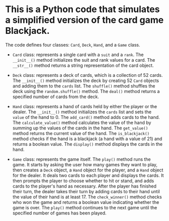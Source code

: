 # This is a Python code that simulates a simplified version of the card game Blackjack.

The code defines four classes: `Card`, `Deck`, `Hand`, and a `Game` class.

- `Card` class: represents a single card with a `suit` and a `rank`. The `__init__()` method initializes the suit and rank values for a card. The `__str__()` method returns a string representation of the card object.

- `Deck` class: represents a deck of cards, which is a collection of 52 cards. The `__init__()` method initializes the deck by creating 52 `Card` objects and adding them to the `cards` list. The `shuffle()` method shuffles the deck using the `random.shuffle()` method. The `deal()` method returns a specified number of cards from the deck.

- `Hand` class: represents a hand of cards held by either the player or the dealer. The `__init__()` method initializes the `cards` list and sets the `value` of the hand to 0. The `add_card()` method adds cards to the hand. The `calculate_value()` method calculates the value of the hand by summing up the values of the cards in the hand. The `get_value()` method returns the current value of the hand. The `is_blackjack()` method checks if the hand is a blackjack (a hand with a value of 21) and returns a boolean value. The `display()` method displays the cards in the hand.

- `Game` class: represents the game itself. The `play()` method runs the game. It starts by asking the user how many games they want to play, then creates a `Deck` object, a `Hand` object for the player, and a `Hand` object for the dealer. It deals two cards to each player and displays the cards. It then prompts the player to choose whether to hit or stand, and adds cards to the player's hand as necessary. After the player has finished their turn, the dealer takes their turn by adding cards to their hand until the value of their hand is at least 17. The `check_winner()` method checks who won the game and returns a boolean value indicating whether the game is over. The `play()` method continues to the next game until the specified number of games has been played.
